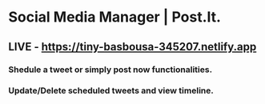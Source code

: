 # Social Media Manager | Post.It. 
## LIVE - https://tiny-basbousa-345207.netlify.app
### Shedule a tweet or simply post now functionalities.
### Update/Delete scheduled tweets and view timeline.
